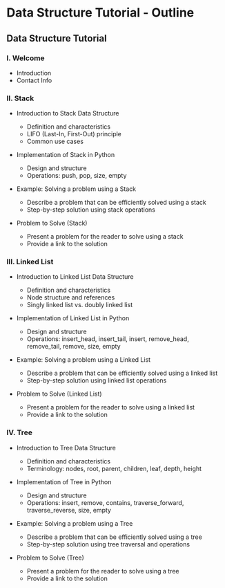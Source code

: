 # Data Structure Tutorial - Outline

## Data Structure Tutorial

### I. Welcome

- Introduction
- Contact Info

### II. Stack

- Introduction to Stack Data Structure

  - Definition and characteristics
  - LIFO (Last-In, First-Out) principle
  - Common use cases

- Implementation of Stack in Python

  - Design and structure
  - Operations: push, pop, size, empty

- Example: Solving a problem using a Stack

  - Describe a problem that can be efficiently solved using a stack
  - Step-by-step solution using stack operations

- Problem to Solve (Stack)
  - Present a problem for the reader to solve using a stack
  - Provide a link to the solution

### III. Linked List

- Introduction to Linked List Data Structure

  - Definition and characteristics
  - Node structure and references
  - Singly linked list vs. doubly linked list

- Implementation of Linked List in Python

  - Design and structure
  - Operations: insert_head, insert_tail, insert, remove_head, remove_tail, remove, size, empty

- Example: Solving a problem using a Linked List

  - Describe a problem that can be efficiently solved using a linked list
  - Step-by-step solution using linked list operations

- Problem to Solve (Linked List)
  - Present a problem for the reader to solve using a linked list
  - Provide a link to the solution

### IV. Tree

- Introduction to Tree Data Structure

  - Definition and characteristics
  - Terminology: nodes, root, parent, children, leaf, depth, height

- Implementation of Tree in Python

  - Design and structure
  - Operations: insert, remove, contains, traverse_forward, traverse_reverse, size, empty

- Example: Solving a problem using a Tree

  - Describe a problem that can be efficiently solved using a tree
  - Step-by-step solution using tree traversal and operations

- Problem to Solve (Tree)
  - Present a problem for the reader to solve using a tree
  - Provide a link to the solution
